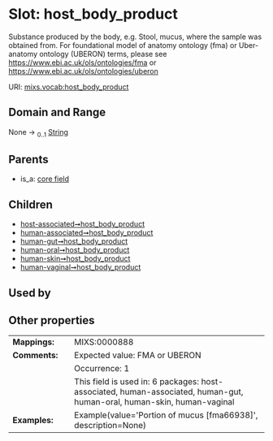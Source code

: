 
# Slot: host_body_product


Substance produced by the body, e.g. Stool, mucus, where the sample was obtained from. For foundational model of anatomy ontology (fma) or Uber-anatomy ontology (UBERON) terms, please see https://www.ebi.ac.uk/ols/ontologies/fma or https://www.ebi.ac.uk/ols/ontologies/uberon

URI: [mixs.vocab:host_body_product](https://w3id.org/mixs/vocab/host_body_product)


## Domain and Range

None &#8594;  <sub>0..1</sub> [String](types/String.md)

## Parents

 *  is_a: [core field](core_field.md)

## Children

 *  [host-associated➞host_body_product](host_associated_host_body_product.md)
 *  [human-associated➞host_body_product](human_associated_host_body_product.md)
 *  [human-gut➞host_body_product](human_gut_host_body_product.md)
 *  [human-oral➞host_body_product](human_oral_host_body_product.md)
 *  [human-skin➞host_body_product](human_skin_host_body_product.md)
 *  [human-vaginal➞host_body_product](human_vaginal_host_body_product.md)

## Used by


## Other properties

|  |  |  |
| --- | --- | --- |
| **Mappings:** | | MIXS:0000888 |
| **Comments:** | | Expected value: FMA or UBERON |
|  | | Occurrence: 1 |
|  | | This field is used in: 6 packages: host-associated, human-associated, human-gut, human-oral, human-skin, human-vaginal |
| **Examples:** | | Example(value='Portion of mucus [fma66938]', description=None) |

